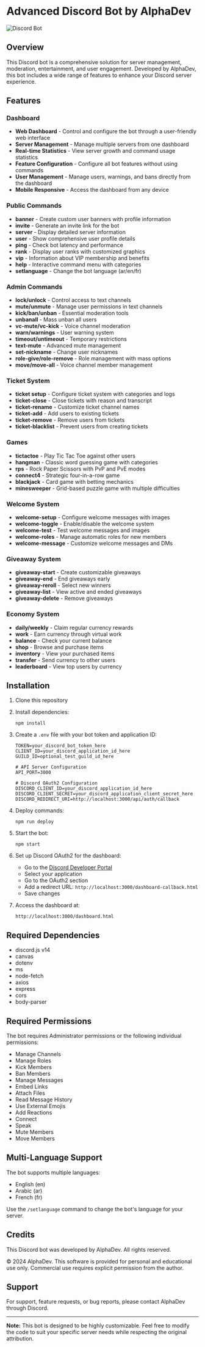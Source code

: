 # Advanced Discord Bot by AlphaDev

![Discord Bot](https://i.imgur.com/XYZ123.png)

## Overview
This Discord bot is a comprehensive solution for server management, moderation, entertainment, and user engagement. Developed by AlphaDev, this bot includes a wide range of features to enhance your Discord server experience.

## Features

### Dashboard
- **Web Dashboard** - Control and configure the bot through a user-friendly web interface
- **Server Management** - Manage multiple servers from one dashboard
- **Real-time Statistics** - View server growth and command usage statistics
- **Feature Configuration** - Configure all bot features without using commands
- **User Management** - Manage users, warnings, and bans directly from the dashboard
- **Mobile Responsive** - Access the dashboard from any device

### Public Commands
- **banner** - Create custom user banners with profile information
- **invite** - Generate an invite link for the bot
- **server** - Display detailed server information
- **user** - Show comprehensive user profile details
- **ping** - Check bot latency and performance
- **rank** - Display user ranks with customized graphics
- **vip** - Information about VIP membership and benefits
- **help** - Interactive command menu with categories
- **setlanguage** - Change the bot language (ar/en/fr)

### Admin Commands
- **lock/unlock** - Control access to text channels
- **mute/unmute** - Manage user permissions in text channels
- **kick/ban/unban** - Essential moderation tools
- **unbanall** - Mass unban all users
- **vc-mute/vc-kick** - Voice channel moderation
- **warn/warnings** - User warning system
- **timeout/untimeout** - Temporary restrictions
- **text-mute** - Advanced mute management
- **set-nickname** - Change user nicknames
- **role-give/role-remove** - Role management with mass options
- **move/move-all** - Voice channel member management

### Ticket System
- **ticket setup** - Configure ticket system with categories and logs
- **ticket-close** - Close tickets with reason and transcript
- **ticket-rename** - Customize ticket channel names
- **ticket-add** - Add users to existing tickets
- **ticket-remove** - Remove users from tickets
- **ticket-blacklist** - Prevent users from creating tickets

### Games
- **tictactoe** - Play Tic Tac Toe against other users
- **hangman** - Classic word guessing game with categories
- **rps** - Rock Paper Scissors with PvP and PvE modes
- **connect4** - Strategic four-in-a-row game
- **blackjack** - Card game with betting mechanics
- **minesweeper** - Grid-based puzzle game with multiple difficulties

### Welcome System
- **welcome-setup** - Configure welcome messages with images
- **welcome-toggle** - Enable/disable the welcome system
- **welcome-test** - Test welcome messages and images
- **welcome-roles** - Manage automatic roles for new members
- **welcome-message** - Customize welcome messages and DMs

### Giveaway System
- **giveaway-start** - Create customizable giveaways
- **giveaway-end** - End giveaways early
- **giveaway-reroll** - Select new winners
- **giveaway-list** - View active and ended giveaways
- **giveaway-delete** - Remove giveaways

### Economy System
- **daily/weekly** - Claim regular currency rewards
- **work** - Earn currency through virtual work
- **balance** - Check your current balance
- **shop** - Browse and purchase items
- **inventory** - View your purchased items
- **transfer** - Send currency to other users
- **leaderboard** - View top users by currency

## Installation

1. Clone this repository
2. Install dependencies:
   ```
   npm install
   ```
3. Create a `.env` file with your bot token and application ID:
   ```
   TOKEN=your_discord_bot_token_here
   CLIENT_ID=your_discord_application_id_here
   GUILD_ID=optional_test_guild_id_here
   
   # API Server Configuration
   API_PORT=3000
   
   # Discord OAuth2 Configuration
   DISCORD_CLIENT_ID=your_discord_application_id_here
   DISCORD_CLIENT_SECRET=your_discord_application_client_secret_here
   DISCORD_REDIRECT_URI=http://localhost:3000/api/auth/callback
   ```
4. Deploy commands:
   ```
   npm run deploy
   ```
5. Start the bot:
   ```
   npm start
   ```
6. Set up Discord OAuth2 for the dashboard:
   - Go to the [Discord Developer Portal](https://discord.com/developers/applications)
   - Select your application
   - Go to the OAuth2 section
   - Add a redirect URL: `http://localhost:3000/dashboard-callback.html`
   - Save changes

7. Access the dashboard at:
   ```
   http://localhost:3000/dashboard.html
   ```

## Required Dependencies
- discord.js v14
- canvas
- dotenv
- ms
- node-fetch
- axios
- express
- cors
- body-parser

## Required Permissions
The bot requires Administrator permissions or the following individual permissions:
- Manage Channels
- Manage Roles
- Kick Members
- Ban Members
- Manage Messages
- Embed Links
- Attach Files
- Read Message History
- Use External Emojis
- Add Reactions
- Connect
- Speak
- Mute Members
- Move Members

## Multi-Language Support
The bot supports multiple languages:
- English (en)
- Arabic (ar)
- French (fr)

Use the `/setlanguage` command to change the bot's language for your server.

## Credits
This Discord bot was developed by AlphaDev. All rights reserved.

© 2024 AlphaDev. This software is provided for personal and educational use only. Commercial use requires explicit permission from the author.

## Support
For support, feature requests, or bug reports, please contact AlphaDev through Discord.

---

**Note:** This bot is designed to be highly customizable. Feel free to modify the code to suit your specific server needs while respecting the original attribution.